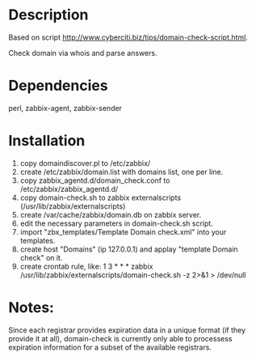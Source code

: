 # Description
Based on script http://www.cyberciti.biz/tips/domain-check-script.html.

Check domain via whois and parse answers.

# Dependencies
perl, zabbix-agent, zabbix-sender


Installation
============
1. copy domaindiscover.pl to /etc/zabbix/
2. create /etc/zabbix/domain.list with domains list, one per line.
3. copy zabbix_agentd.d/domain_check.conf to /etc/zabbix/zabbix_agentd.d/
4. copy domain-check.sh to zabbix externalscripts (/usr/lib/zabbix/externalscripts)
5. create /var/cache/zabbix/domain.db on zabbix server.
6. edit the necessary parameters in domain-check.sh script.
7. import "zbx_templates/Template Domain check.xml" into your templates.
8. create host "Domains" (ip 127.0.0.1) and applay "template Domain check" on it.
9. create crontab rule, like:
   1 3     * * *   zabbix  /usr/lib/zabbix/externalscripts/domain-check.sh -z 2>&1 > /dev/null


Notes:
==========
Since each registrar provides expiration data in a unique format (if they provide it at all), domain-check is currently only able to
processess expiration information for a subset of the available registrars.

